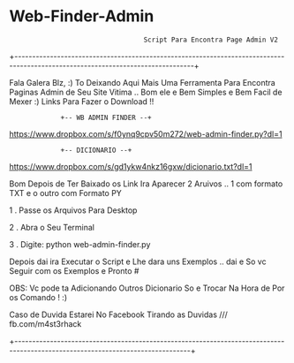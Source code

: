 # Web-Finder-Admin
                                      Script Para Encontra Page Admin V2
+--------------------------------------------------------------------------------------------------------------------------------+

Fala Galera Blz, :)
To Deixando Aqui Mais Uma Ferramenta Para Encontra Paginas Admin de Seu Site Vitima .. 
Bom ele e Bem Simples e Bem Facil de Mexer :)
Links Para Fazer o Download !!

                 +-- WB ADMIN FINDER --+
https://www.dropbox.com/s/f0ynq9cpv50m272/web-admin-finder.py?dl=1 

                 +-- DICIONARIO --+
https://www.dropbox.com/s/gd1ykw4nkz16gxw/dicionario.txt?dl=1

Bom Depois de Ter Baixado os Link Ira Aparecer 2 Aruivos .. 1 com formato TXT e o outro com Formato PY

1 . Passe os Arquivos Para Desktop

2 . Abra o Seu Terminal

3 . Digite: python web-admin-finder.py

Depois dai ira Executar o Script e Lhe dara uns Exemplos .. dai e So vc Seguir com os Exemplos e Pronto #

OBS: Vc pode ta Adicionando Outros Dicionario So e Trocar Na Hora de Por os Comando ! :)

Caso de Duvida Estarei No Facebook Tirando as Duvidas /// fb.com/m4st3rhack

+-------------------------------------------------------------------------------------------------------------------------------+
